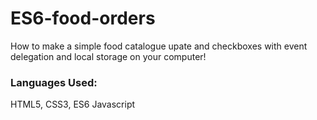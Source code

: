 # ES6-food-orders

How to make a simple food catalogue upate and checkboxes with event delegation and local storage on your computer!

### Languages Used:

HTML5, CSS3, ES6 Javascript
